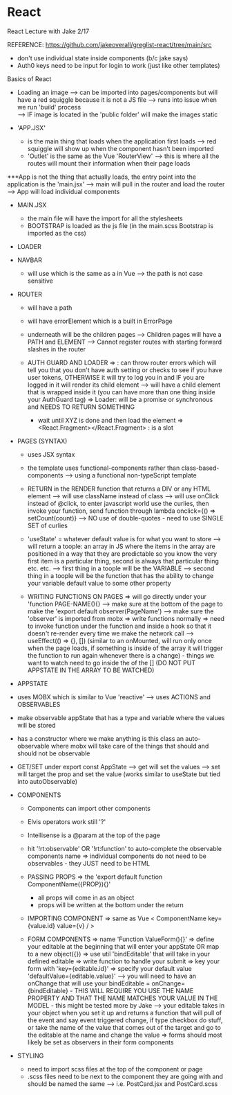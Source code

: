 # React

React Lecture with Jake 2/17

REFERENCE:
https://github.com/jakeoverall/greglist-react/tree/main/src 

- don't use individual state inside components (b/c jake says)
- Auth0 keys need to be input for login to work (just like other templates)

Basics of React

- Loading an image
  --> can be imported into pages/components but will have a red squiggle because it is not a JS file
  --> runs into issue when we run 'build' process  
  --> IF image is located in the 'public folder' will make the images static 

- 'APP.JSX'
  - is the main thing that loads when the application first loads 
    --> red squiggle will show up when the component hasn't been imported
  - 'Outlet' is the same as the Vue 'RouterView' 
    --> this is where all the routes will mount their information when their page loads 

***App is not the thing that actually loads, the entry point into the application is the 'main.jsx' 
  --> main will pull in the router and load the router 
  --> App will load individual components 


- MAIN.JSX
  - the main file will have the import for all the stylesheets 
  - BOOTSTRAP is loaded as the js file (in the main.scss Bootstrap is imported as the css)


- LOADER


- NAVBAR
  - will use <Link></Link> which is the same as a <RouterLink></RouterLink> in Vue 
    --> the path is not case sensitive 


- ROUTER 
  - will have a path
  - will have errorElement which is a built in ErrorPage
  - underneath will be the children pages 
    --> Children pages will have a PATH and ELEMENT 
    --> Cannot register routes with starting forward slashes in the router 
  
  - AUTH GUARD AND LOADER
    => <AuthGurad></AuthGurad> : can throw router errors which will tell you that you don't have auth setting or checks to see if you have user tokens, OTHERWISE it will try to log you in and IF you are logged in it will render its child element 
      --> will have a child element that is wrapped inside it (you can have more than one thing inside your AuthGuard tag)
    => Loader: will be a promise or synchronous and NEEDS TO RETURN SOMETHING
      - wait until XYZ is done and then load the element
    => <React.Fragment></React.Fragment> : is a slot


- PAGES (SYNTAX)
  - uses JSX syntax 
  - the template uses functional-components rather than class-based-components 
    --> using a functional non-typeScript template 
  - RETURN in the RENDER function that returns a DIV or any HTML element 
    --> will use className instead of class
    --> will use onClick instead of @click, to enter javascript world use the curlies, then invoke your function, send function through lambda
    onclick={() => setCount(count)}
    --> NO use of double-quotes - need to use SINGLE SET of curlies 
  - 'useState' = whatever default value is for what you want to store
    --> will return a toople: an array in JS where the items in the array are positioned in a way that they are predictable so you know the very first item is a particular thing, second is always that particular thing etc. etc.
      --> first thing in a toople will be the VARIABLE 
      --> second thing in a toople will be the function that has the ability to change your variable default value to some other property 

  - WRITING FUNCTIONS ON PAGES
    => will go directly under your 'function PAGE-NAME(){}
      --> make sure at the bottom of the page to make the 'export default observer(PageName')
      --> make sure the 'observer' is imported from mobx
    => write functions normally 
    => need to invoke function under the function and inside a hook so that it doesn't re-render every time we make the network call
      --> useEffect(() => {}, []) (similar to an onMounted, will run only once when the page loads, if something is inside of the array it will trigger the function to run again whenever there is a change)
        - things we want to watch need to go inside the of the [] (DO NOT PUT APPSTATE IN THE ARRAY TO BE WATCHED)
    

- APPSTATE
 - uses MOBX which is similar to Vue 'reactive'
    --> uses ACTIONS and OBSERVABLES 
 - make observable appState that has a type and variable where the values will be stored 
 - has a constructor where we make anything is this class an auto-observable where mobx will take care of the things that should and should not be observable 

 - GET/SET under export const AppState
  --> get will set the values 
  --> set will target the prop and set the value (works similar to useState but tied into autoObservable)


- COMPONENTS
  - Components can import other components 
  - Elvis operators work still '?'
  - Intellisense is a @param at the top of the page
  - hit '!rt:observable' OR '!rt:function' to auto-complete the observable components name 
    => individual components do not need to be observables - they JUST need to be HTML

  - PASSING PROPS
    => the 'export default function ComponentName({PROP}){}'
    - all props will come in as an object
    - props will be written at the bottom under the return 

  - IMPORTING COMPONENT
    => same as Vue < ComponentName key={value.id} value={v} / >

  - FORM COMPONENTS 
    => name 'Function ValueForm(){}'
    => define your editable at the beginning that will enter your appState OR map to a new object({})
    => use util 'bindEditable' that will take in your defined editable 
    => write function to handle your submit
    => key your form with 'key={editable.id}'
    => specify your default value 'defaultValue={editable.value}'
      --> you will need to have an onChange that will use your bindEditable = onChange={bindEditable}
        - THIS WILL REQUIRE YOU USE THE  NAME PROPERTY AND THAT THE NAME MATCHES YOUR VALUE IN THE MODEL
        - this might be tested more by Jake 
      --> your editable takes in your object when you set it up and returns a function that will pull of the event and say event triggered change, if type checkbox do stuff, or take the name of the value that comes out of the target and go to the editable at the name and change the value
    => forms should most likely be set as observers in their form components 



- STYLING
  - need to import scss files at the top of the component or page
  - .scss files need to be next to the component they are going with and should be named the same 
    --> i.e. PostCard.jsx and PostCard.scss
